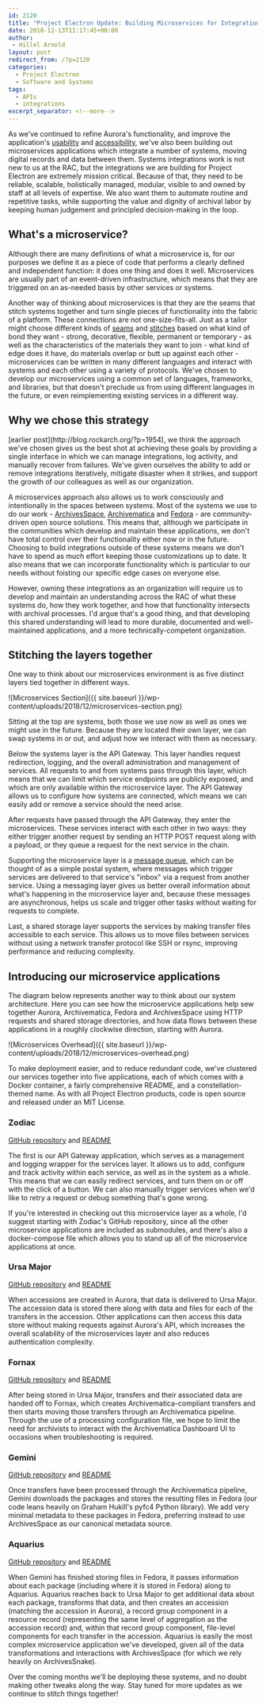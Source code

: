 ```yaml
---
id: 2120
title: "Project Electron Update: Building Microservices for Integration"
date: 2018-12-13T11:17:45+00:00
author:
 - Hillel Arnold
layout: post
redirect_from: /?p=2120
categories:
  - Project Electron
  - Software and Systems
tags:
  - APIs
  - integrations
excerpt_separator: <!--more-->
---
```

As we've continued to refine Aurora's functionality, and improve the application's [usability](http://blog.rockarch.org/?p=2078) and [accessibility](http://blog.rockarch.org/?p=2101), we've also been building out microservices applications which integrate a number of systems, moving digital records and data between them. Systems integrations work is not new to us at the RAC, but the integrations we are building for Project Electron are extremely mission critical. Because of that, they need to be reliable, scalable, holistically managed, modular, visible to and owned by staff at all levels of expertise. We also want them to automate routine and repetitive tasks, while supporting the value and dignity of archival labor by keeping human judgement and principled decision-making in the loop.

<!--more-->

<h2>What's a microservice?</h2>

Although there are many definitions of what a microservice is, for our purposes we define it as a piece of code that performs a clearly defined and independent function: it does one thing and does it well. Microservices are usually part of an event-driven infrastructure, which means that they are triggered on an as-needed basis by other services or systems.

Another way of thinking about microservices is that they are the seams that stitch systems together and turn single pieces of functionality into the fabric of a platform. These connections are not one-size-fits-all. Just as a tailor might choose different kinds of [seams](https://en.wikipedia.org/wiki/Seam_(sewing)) and [stitches](https://en.wikipedia.org/wiki/Stitch_(textile_arts)) based on what kind of bond they want - strong, decorative, flexible, permanent or temporary - as well as the characteristics of the materials they want to join - what kind of edge does it have, do materials overlap or butt up against each other - microservices can be written in many different languages and interact with systems and each other using a variety of protocols. We've chosen to develop our microservices using a common set of languages, frameworks, and libraries, but that doesn't preclude us from using different languages in the future, or even reimplementing existing services in a different way.

<h2>Why we chose this strategy</h2>
[earlier post](http://blog.rockarch.org/?p=1954), we think the approach we've chosen gives us the best shot at achieving these goals by providing a single interface in which we can manage integrations, log activity, and manually recover from failures. We've given ourselves the ability to add or remove integrations iteratively, mitigate disaster when it strikes, and support the growth of our colleagues as well as our organization.

A microservices approach also allows us to work consciously and intentionally in the spaces between systems. Most of the systems we use to do our work - [ArchivesSpace](https://archivesspace.org/), [Archivematica](https://www.archivematica.org/en/) and [Fedora](https://duraspace.org/fedora/) - are community-driven open source solutions. This means that, although we participate in the communities which develop and maintain these applications, we don't have total control over their functionality either now or in the future. Choosing to build integrations outside of these systems means we don't have to spend as much effort keeping those customizations up to date. It also means that we can incorporate functionality which is particular to our needs without foisting our specific edge cases on everyone else.

However, owning these integrations as an organization will require us to develop and maintain an understanding across the RAC of what these systems do, how they work together, and how that functionality intersects with archival processes. I'd argue that's a good thing, and that developing this shared understanding will lead to more durable, documented and well-maintained applications, and a more technically-competent organization.

<h2>Stitching the layers together</h2>

One way to think about our microservices environment is as five distinct layers tied together in different ways.

![Microservices Section]({{ site.baseurl }}/wp-content/uploads/2018/12/microservices-section.png)

Sitting at the top are systems, both those we use now as well as ones we might use in the future. Because they are located their own layer, we can swap systems in or out, and adjust how we interact with them as necessary.

Below the systems layer is the API Gateway. This layer handles request redirection, logging, and the overall administration and management of services. All requests to and from systems pass through this layer, which means that we can limit which service endpoints are publicly exposed, and which are only available within the microservice layer. The API Gateway allows us to configure how systems are connected, which means we can easily add or remove a service should the need arise.

After requests have passed through the API Gateway, they enter the microservices. These services interact with each other in two ways: they either trigger another request by sending an HTTP POST request along with a payload, or they queue a request for the next service in the chain.

Supporting the microservice layer is a [message queue](https://en.wikipedia.org/wiki/Message_queue), which can be thought of as a simple postal system, where messages which trigger services are delivered to that service's "inbox" via a request from another service. Using a messaging layer gives us better overall information about what's happening in the microservice layer and, because these messages are asynchronous, helps us scale and trigger other tasks without waiting for requests to complete.

Last, a shared storage layer supports the services by making transfer files accessible to each service. This allows us to move files between services without using a network transfer protocol like SSH or rsync, improving performance and reducing complexity.

<h2>Introducing our microservice applications</h2>

The diagram below represents another way to think about our system architecture. Here you can see how the microservice applications help sew together Aurora, Archivematica, Fedora and ArchivesSpace using HTTP requests and shared storage directories, and how data flows between these applications in a roughly clockwise direction, starting with Aurora.

![Microservices Overhead]({{ site.baseurl }}/wp-content/uploads/2018/12/microservices-overhead.png)

To make deployment easier, and to reduce redundant code, we've clustered our services together into five applications, each of which comes with a Docker container, a fairly comprehensive README, and a constellation-themed name. As with all Project Electron products, code is open source and released under an MIT License.

<h3>Zodiac</h3>

[GitHub repository](https://github.com/RockefellerArchiveCenter/zodiac) and [README](https://github.com/RockefellerArchiveCenter/zodiac/blob/master/README.md)

The first is our API Gateway application, which serves as a management and logging wrapper for the services layer. It allows us to add, configure and track activity within each service, as well as in the system as a whole. This means that we can easily redirect services, and turn them on or off with the click of a button. We can also manually trigger services when we'd like to retry a request or debug something that's gone wrong.

If you're interested in checking out this microservice layer as a whole, I'd suggest starting with Zodiac's GitHub repository, since all the other microservice applications are included as submodules, and there's also a docker-compose file which allows you to stand up all of the microservice applications at once.

<h3>Ursa Major</h3>

[GitHub repository](https://github.com/RockefellerArchiveCenter/ursa_major) and [README](https://github.com/RockefellerArchiveCenter/ursa_major/blob/master/README.md)

When accessions are created in Aurora, that data is delivered to Ursa Major. The accession data is stored there along with data and files for each of the transfers in the accession. Other applications can then access this data store without making requests against Aurora's API, which increases the overall scalability of the microservices layer and also reduces authentication complexity.

<h3>Fornax</h3>

[GitHub repository](https://github.com/RockefellerArchiveCenter/fornax) and [README](https://github.com/RockefellerArchiveCenter/fornax/blob/master/README.md)

After being stored in Ursa Major, transfers and their associated data are handed off to Fornax, which creates Archivematica-compliant transfers and then starts moving those transfers through an Archivematica pipeline. Through the use of a processing configuration file, we hope to limit the need for archivists to interact with the Archivematica Dashboard UI to occasions when troubleshooting is required.

<h3>Gemini</h3>

[GitHub repository](https://github.com/RockefellerArchiveCenter/gemini) and [README](https://github.com/RockefellerArchiveCenter/gemini/blob/master/README.md)

Once transfers have been processed through the Archivematica pipeline, Gemini downloads the packages and stores the resulting files in Fedora (our code leans heavily on Graham Hukill's pyfc4 Python library). We add very minimal metadata to these packages in Fedora, preferring instead to use ArchivesSpace as our canonical metadata source.

<h3>Aquarius</h3>

[GitHub repository](https://github.com/RockefellerArchiveCenter/aquarius) and [README](https://github.com/RockefellerArchiveCenter/aquarius/blob/master/README.md)

When Gemini has finished storing files in Fedora, it passes information about each package (including where it is stored in Fedora) along to Aquarius. Aquarius reaches back to Ursa Major to get additional data about each package, transforms that data, and then creates an accession (matching the accession in Aurora), a record group component in a resource record (representing the same level of aggregation as the accession record) and, within that record group component, file-level components for each transfer in the accession. Aquarius is easily the most complex microservice application we've developed, given all of the data transformations and interactions with ArchivesSpace (for which we rely heavily on ArchivesSnake).

Over the coming months we'll be deploying these systems, and no doubt making other tweaks along the way. Stay tuned for more updates as we continue to stitch things together!
